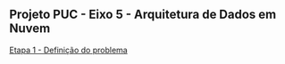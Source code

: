 
## Projeto PUC - Eixo 5 - Arquitetura de Dados em Nuvem

[Etapa 1 - Definição do problema](http://https://github.com/lbragalopes/PUC_ArquiteturaDados_Nuvem/blob/main/Etapa1.md "Etapa 1 - Definição do problema")

